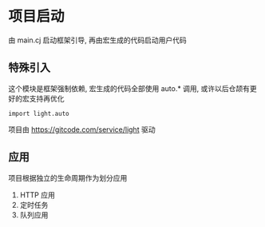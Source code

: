 # 项目启动

由 main.cj 启动框架引导, 再由宏生成的代码启动用户代码

## 特殊引入

这个模块是框架强制依赖, 宏生成的代码全部使用 auto.\* 调用, 或许以后仓颉有更好的宏支持再优化

```cangjie
import light.auto
```

项目由 https://gitcode.com/service/light 驱动

## 应用

项目根据独立的生命周期作为划分应用

1. HTTP 应用
2. 定时任务
3. 队列应用
